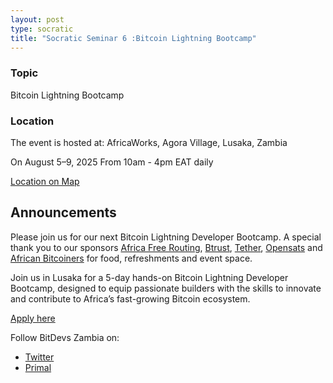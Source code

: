 ```yaml
---
layout: post
type: socratic
title: "Socratic Seminar 6 :Bitcoin Lightning Bootcamp"
---
```


### Topic

Bitcoin Lightning Bootcamp

### Location

The event is hosted at:
AfricaWorks, Agora Village, Lusaka, Zambia

On August 5–9, 2025
From 10am - 4pm EAT daily

[Location on Map](https://www.google.com/maps/search/?api=1&query=AfricaWorks%20Lusaka%20%40%204%20Bishop&query_place_id=ChIJM_hSdpuNQBkRVK5ecYClewc)

## Announcements

Please join us for our next Bitcoin Lightning Developer Bootcamp. A special thank you to our sponsors [Africa Free Routing](https://freerouting.africa/), [Btrust](https://www.btrust.tech/), [Tether](https://tether.to/), [Opensats](https://opensats.org/) and [African Bitcoiners](https://bitcoiners.africa/) for food, refreshments and event space.

Join us in Lusaka for a 5-day hands-on Bitcoin Lightning Developer Bootcamp, designed to equip passionate builders with the skills to innovate and contribute to Africa’s fast-growing Bitcoin ecosystem.

[Apply here](https://freerouting.africa/lusaka-lightning-developer-bootcamp/#luscholarship)

Follow BitDevs Zambia on:

- [Twitter](https://x.com/bitdevszambia)
- [Primal](https://primal.net/p/nprofile1qqsy84evlee43jayd5zru26ypctt2n9wajn4h698vy5ynp32peuc35s8yce5j)
